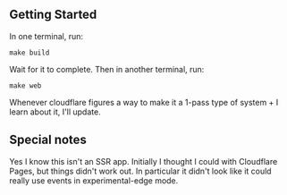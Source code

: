 ## Getting Started

In one terminal, run:

```
make build
```

Wait for it to complete. Then in another terminal, run:
```
make web
```

Whenever cloudflare figures a way to make it a 1-pass type of system + I learn about it, I'll update.


## Special notes

Yes I know this isn't an SSR app. Initially I thought I could with Cloudflare Pages, but things didn't work out.
In particular it didn't look like it could really use events in experimental-edge mode.